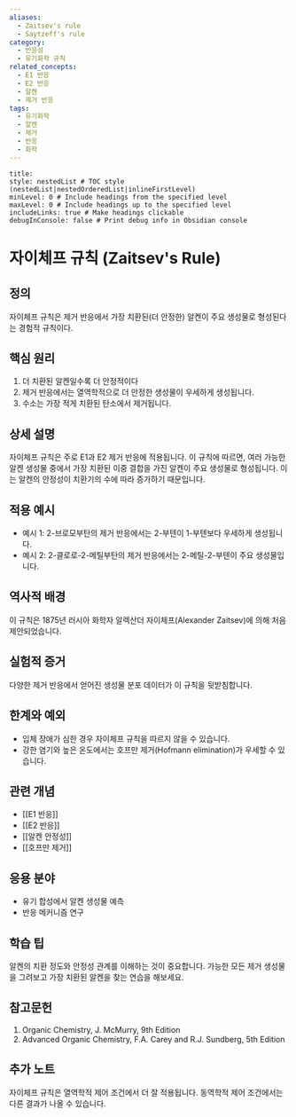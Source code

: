 ```yaml
---
aliases:
  - Zaitsev's rule
  - Saytzeff's rule
category:
  - 반응성
  - 유기화학 규칙
related_concepts:
  - E1 반응
  - E2 반응
  - 알켄
  - 제거 반응
tags:
  - 유기화학
  - 알켄
  - 제거
  - 반응
  - 화학
---
```


```table-of-contents
title: 
style: nestedList # TOC style (nestedList|nestedOrderedList|inlineFirstLevel)
minLevel: 0 # Include headings from the specified level
maxLevel: 0 # Include headings up to the specified level
includeLinks: true # Make headings clickable
debugInConsole: false # Print debug info in Obsidian console
```

# 자이체프 규칙 (Zaitsev's Rule)

## 정의
자이체프 규칙은 제거 반응에서 가장 치환된(더 안정한) 알켄이 주요 생성물로 형성된다는 경험적 규칙이다.

## 핵심 원리
1. 더 치환된 알켄일수록 더 안정적이다
2. 제거 반응에서는 열역학적으로 더 안정한 생성물이 우세하게 생성됩니다.
3. 수소는 가장 적게 치환된 탄소에서 제거됩니다.

## 상세 설명
자이체프 규칙은 주로 E1과 E2 제거 반응에 적용됩니다. 이 규칙에 따르면, 여러 가능한 알켄 생성물 중에서 가장 치환된 이중 결합을 가진 알켄이 주요 생성물로 형성됩니다. 이는 알켄의 안정성이 치환기의 수에 따라 증가하기 때문입니다.

## 적용 예시
- 예시 1: 2-브로모부탄의 제거 반응에서는 2-부텐이 1-부텐보다 우세하게 생성됩니다.
- 예시 2: 2-클로로-2-메틸부탄의 제거 반응에서는 2-메틸-2-부텐이 주요 생성물입니다.

## 역사적 배경
이 규칙은 1875년 러시아 화학자 알렉산더 자이체프(Alexander Zaitsev)에 의해 처음 제안되었습니다.

## 실험적 증거
다양한 제거 반응에서 얻어진 생성물 분포 데이터가 이 규칙을 뒷받침합니다.

## 한계와 예외
- 입체 장애가 심한 경우 자이체프 규칙을 따르지 않을 수 있습니다.
- 강한 염기와 높은 온도에서는 호프만 제거(Hofmann elimination)가 우세할 수 있습니다.

## 관련 개념
- [[E1 반응]]
- [[E2 반응]]
- [[알켄 안정성]]
- [[호프만 제거]]

## 응용 분야
- 유기 합성에서 알켄 생성물 예측
- 반응 메커니즘 연구

## 학습 팁
알켄의 치환 정도와 안정성 관계를 이해하는 것이 중요합니다. 가능한 모든 제거 생성물을 그려보고 가장 치환된 알켄을 찾는 연습을 해보세요.

## 참고문헌
1. Organic Chemistry, J. McMurry, 9th Edition
2. Advanced Organic Chemistry, F.A. Carey and R.J. Sundberg, 5th Edition

## 추가 노트
자이체프 규칙은 열역학적 제어 조건에서 더 잘 적용됩니다. 동역학적 제어 조건에서는 다른 결과가 나올 수 있습니다.